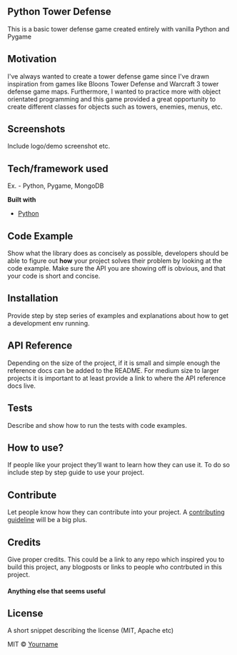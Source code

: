 ## Python Tower Defense
This is a basic tower defense game created entirely with vanilla Python and Pygame

## Motivation
I've always wanted to create a tower defense game since I've drawn inspiration from games like Bloons Tower Defense and Warcraft 3 tower defense game maps. Furthermore, I wanted to practice more with object orientated programming and this game provided a great opportunity to create different classes for objects such as towers, enemies, menus, etc. 

## Screenshots
Include logo/demo screenshot etc.

## Tech/framework used
Ex. - Python, Pygame, MongoDB

<b>Built with</b>
- [Python](https://www.python.org/)

## Code Example
Show what the library does as concisely as possible, developers should be able to figure out **how** your project solves their problem by looking at the code example. Make sure the API you are showing off is obvious, and that your code is short and concise.

## Installation
Provide step by step series of examples and explanations about how to get a development env running.

## API Reference

Depending on the size of the project, if it is small and simple enough the reference docs can be added to the README. For medium size to larger projects it is important to at least provide a link to where the API reference docs live.

## Tests
Describe and show how to run the tests with code examples.

## How to use?
If people like your project they’ll want to learn how they can use it. To do so include step by step guide to use your project.

## Contribute

Let people know how they can contribute into your project. A [contributing guideline](https://github.com/zulip/zulip-electron/blob/master/CONTRIBUTING.md) will be a big plus.

## Credits
Give proper credits. This could be a link to any repo which inspired you to build this project, any blogposts or links to people who contrbuted in this project. 

#### Anything else that seems useful

## License
A short snippet describing the license (MIT, Apache etc)

MIT © [Yourname]()
